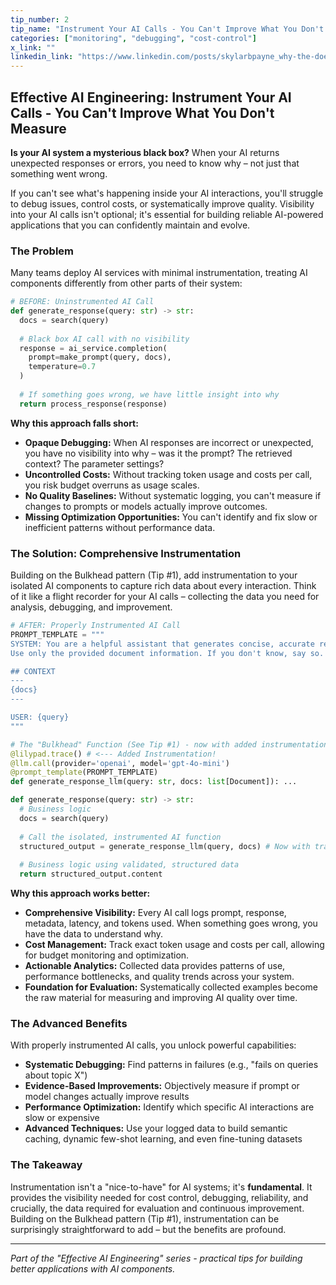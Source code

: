 ```yaml
---
tip_number: 2
tip_name: "Instrument Your AI Calls - You Can't Improve What You Don't Measure"
categories: ["monitoring", "debugging", "cost-control"]
x_link: ""
linkedin_link: "https://www.linkedin.com/posts/skylarbpayne_why-the-does-my-ai-system-return-that-activity-7323768517051256832-bmkx?utm_source=share&utm_medium=member_desktop&rcm=ACoAABKpCf4BI_Yx2u7h66sgi5z1NF3aEYFHgps"
---
```


## Effective AI Engineering: Instrument Your AI Calls - You Can't Improve What You Don't Measure

**Is your AI system a mysterious black box?** When your AI returns unexpected responses or errors, you need to know why – not just that something went wrong.

If you can't see what's happening inside your AI interactions, you'll struggle to debug issues, control costs, or systematically improve quality. Visibility into your AI calls isn't optional; it's essential for building reliable AI-powered applications that you can confidently maintain and evolve.

### The Problem

Many teams deploy AI services with minimal instrumentation, treating AI components differently from other parts of their system:

```python
# BEFORE: Uninstrumented AI Call
def generate_response(query: str) -> str:
  docs = search(query)
  
  # Black box AI call with no visibility
  response = ai_service.completion(
    prompt=make_prompt(query, docs), 
    temperature=0.7
  )
  
  # If something goes wrong, we have little insight into why
  return process_response(response)
```

**Why this approach falls short:**

- **Opaque Debugging:** When AI responses are incorrect or unexpected, you have no visibility into why – was it the prompt? The retrieved context? The parameter settings?
- **Uncontrolled Costs:** Without tracking token usage and costs per call, you risk budget overruns as usage scales.
- **No Quality Baselines:** Without systematic logging, you can't measure if changes to prompts or models actually improve outcomes.
- **Missing Optimization Opportunities:** You can't identify and fix slow or inefficient patterns without performance data.

### The Solution: Comprehensive Instrumentation

Building on the Bulkhead pattern (Tip #1), add instrumentation to your isolated AI components to capture rich data about every interaction. Think of it like a flight recorder for your AI calls – collecting the data you need for analysis, debugging, and improvement.

```python
# AFTER: Properly Instrumented AI Call
PROMPT_TEMPLATE = """
SYSTEM: You are a helpful assistant that generates concise, accurate responses to user queries.
Use only the provided document information. If you don't know, say so.

## CONTEXT
---
{docs}
---

USER: {query}
"""

# The "Bulkhead" Function (See Tip #1) - now with added instrumentation
@lilypad.trace() # <--- Added Instrumentation!
@llm.call(provider='openai', model='gpt-4o-mini')
@prompt_template(PROMPT_TEMPLATE)
def generate_response_llm(query: str, docs: list[Document]): ...

def generate_response(query: str) -> str:
  # Business logic
  docs = search(query)
  
  # Call the isolated, instrumented AI function
  structured_output = generate_response_llm(query, docs) # Now with tracing!
  
  # Business logic using validated, structured data
  return structured_output.content
```

**Why this approach works better:**

- **Comprehensive Visibility:** Every AI call logs prompt, response, metadata, latency, and tokens used. When something goes wrong, you have the data to understand why.
- **Cost Management:** Track exact token usage and costs per call, allowing for budget monitoring and optimization.
- **Actionable Analytics:** Collected data provides patterns of use, performance bottlenecks, and quality trends across your system.
- **Foundation for Evaluation:** Systematically collected examples become the raw material for measuring and improving AI quality over time.

### The Advanced Benefits

With properly instrumented AI calls, you unlock powerful capabilities:

- **Systematic Debugging:** Find patterns in failures (e.g., "fails on queries about topic X")
- **Evidence-Based Improvements:** Objectively measure if prompt or model changes actually improve results
- **Performance Optimization:** Identify which specific AI interactions are slow or expensive
- **Advanced Techniques:** Use your logged data to build semantic caching, dynamic few-shot learning, and even fine-tuning datasets

### The Takeaway

Instrumentation isn't a "nice-to-have" for AI systems; it's **fundamental**. It provides the visibility needed for cost control, debugging, reliability, and crucially, the data required for evaluation and continuous improvement. Building on the Bulkhead pattern (Tip #1), instrumentation can be surprisingly straightforward to add – but the benefits are profound.

---
*Part of the "Effective AI Engineering" series - practical tips for building better applications with AI components.*